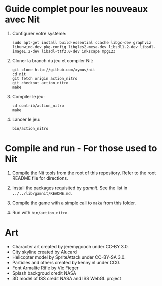 # Guide complet pour les nouveaux avec Nit

1. Configurer votre système:

	~~~
	sudo apt-get install build-essential ccache libgc-dev graphviz libunwind-dev pkg-config libgles2-mesa-dev libsdl1.2-dev libsdl-image1.2-dev libsdl-ttf2.0-dev inkscape mpg123
	~~~

2. Cloner la branch du jeu et compiler Nit:

	~~~
	git clone http://github.com/xymus/nit
	cd nit
	git fetch origin action_nitro
	git checkout action_nitro
	make
	~~~

3. Compiler le jeu:

	~~~
	cd contrib/action_nitro
	make
	~~~

4. Lancer le jeu:

	~~~
	bin/action_nitro
	~~~

# Compile and run - For those used to Nit

1. Compile the Nit tools from the root of this repository.
   Refer to the root README file for directions.

2. Install the packages requisited by _gamnit_.
   See the list in `../../lib/gamnit/README.md`.

3. Compile the game with a simple call to `make` from this folder.

4. Run with `bin/action_nitro`.

# Art

* Character art created by jeremygooch under CC-BY 3.0.
* City skyline created by Alucard
* Helicopter model by SpriteAttack under CC-BY-SA 3.0.
* Particles and others created by kenny.nl under CC0.
* Font Armalite Rifle by Vic Fieger
* Splash backgroud credit NASA
* 3D model of ISS credit NASA and ISS WebGL project
